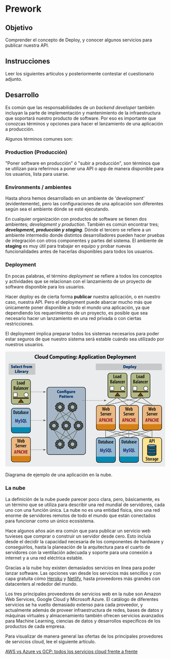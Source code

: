# Prework

## Objetivo

Comprender el concepto de Deploy, y conocer algunos servicios para publicar nuestra API.

## Instrucciones

Leer los siguientes artículos y posteriormente contestar el cuestionario adjunto.

## Desarrollo

Es común que las responsabilidades de un *backend developer*  también incluyan la parte de implementación y mantenimiento de la infraestructura que soportará nuestro producto de software. Por eso es importante que conozcas términos y opciones para hacer el lanzamiento de una aplicación a producción.

Algunos términos comunes son:

### Production (Producción)

"Poner software en producción" ó "subir a producción", son términos que se utilizan para referirnos a poner una API o app de manera disponible para los usuarios, lista para usarse.

### Environments / ambientes

Hasta ahora hemos desarrollado en un ambiente de 'development' (evidentemente), pero las configuraciones de una aplicación son diferentes según sea el ambiente dónde se esté ejecutando. 

En cualquier organización con productos de software se tienen dos ambientes; *development y production*. También es común encontrar tres; ***development, producción y staging***. Dónde el tercero se refiere a un ambiente intermedio donde distintos desarrolladores pueden hacer pruebas de integración con otros componentes y partes del sistema. El ambiente de **staging** es muy útil para trabajar en equipo y probar nuevas funcionalidades antes de hacerlas disponibles para todos los usuarios.

### Deployment

En pocas palabras, el término *deployment* se refiere a todos los conceptos y actividades que se relacionan con el lanzamiento de un proyecto de software disponible para los usuarios.

Hacer *deploy* es de cierta forma **publicar** nuestra aplicación, o en nuestro caso, nuestra API. Pero el deployment puede abarcar mucho más que únicamente poner disponible a todo el mundo una aplicación, ya que dependiendo los requerimientos de un proyecto, es posible que sea necesario hacer un lanzamiento en una red privada o con ciertas restricciones.

El deployment implica preparar todos los sistemas necesarios para poder estar seguros de que nuestro sistema será estable cuándo sea utilizado por nuestros usuarios.

![img/Untitled.png](img/Untitled.png)

Diagrama de ejemplo de una aplicación en la nube.

### La nube

La definición de la nube puede parecer poco clara, pero, básicamente, es un término que se utiliza para describir una red mundial de servidores, cada uno con una función única. La nube no es una entidad física, sino una red enorme de servidores remotos de todo el mundo que están conectados para funcionar como un único ecosistema.

Hace algunos años aún era común que para publicar un servicio web tuvieses que comprar o construir un servidor desde cero. Esto incluía desde el decidir la capacidad necesaria de los componentes de hardware y conseguirlos, hasta la planeación de la arquitectura para el cuarto de servidores con la ventilación adecuada y soporte para una conexión a internet y a una red eléctrica estable.

Gracias a la nube hoy existen demasiados servicios en línea para poder lanzar software. Las opciones van desde los servicios más sencillos y con capa gratuita cómo [Heroku](https://www.heroku.com/) y [Netlify](https://www.netlify.com/), hasta proveedores más grandes con datacenters al rededor del mundo.

Los tres principales proveedores de servicios web en la nube son Amazon Web Services, Google Cloud y Microsoft Azure. El catálogo de diferentes servicios se ha vuelto demasiado extenso para cada proveedor, y actualmente además de proveer infraestructura de redes, bases de datos y máquinas virtuales y almacenamiento también ofrecen servicios avanzados para Machine Learning, ciencias de datos y desarrollos específicos de los productos de cada empresa.

Para visualizar de manera general las ofertas de los principales provedores de servicios cloud, lee el siguiente artículo.

[AWS vs Azure vs GCP: todos los servicios cloud frente a frente](https://www.paradigmadigital.com/dev/comparativa-servicios-cloud-aws-azure-gcp/)